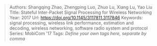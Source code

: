 > Authors: Shangqing Zhao, Zhengping Luo, Zhuo Lu, Xiang Lu, Yao Liu
> Title: Stateful Inter-Packet Signal Processing for Wireless Networking
> Year: 2017
> Url: https://doi.org/10.1145/3117811.3117846
> Keywords: signal processing, wireless link performance, estimation and decoding, wireless networking, software radio system and protocol
> Series: MobiCom '17
> Tags: *Define your own tags here, separate by comma*